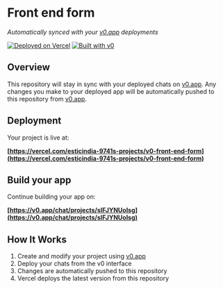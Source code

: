 # Front end form

*Automatically synced with your [v0.app](https://v0.app) deployments*

[![Deployed on Vercel](https://img.shields.io/badge/Deployed%20on-Vercel-black?style=for-the-badge&logo=vercel)](https://vercel.com/esticindia-9741s-projects/v0-front-end-form)
[![Built with v0](https://img.shields.io/badge/Built%20with-v0.app-black?style=for-the-badge)](https://v0.app/chat/projects/sIFJYNUoIsg)

## Overview

This repository will stay in sync with your deployed chats on [v0.app](https://v0.app).
Any changes you make to your deployed app will be automatically pushed to this repository from [v0.app](https://v0.app).

## Deployment

Your project is live at:

**[https://vercel.com/esticindia-9741s-projects/v0-front-end-form](https://vercel.com/esticindia-9741s-projects/v0-front-end-form)**

## Build your app

Continue building your app on:

**[https://v0.app/chat/projects/sIFJYNUoIsg](https://v0.app/chat/projects/sIFJYNUoIsg)**

## How It Works

1. Create and modify your project using [v0.app](https://v0.app)
2. Deploy your chats from the v0 interface
3. Changes are automatically pushed to this repository
4. Vercel deploys the latest version from this repository
